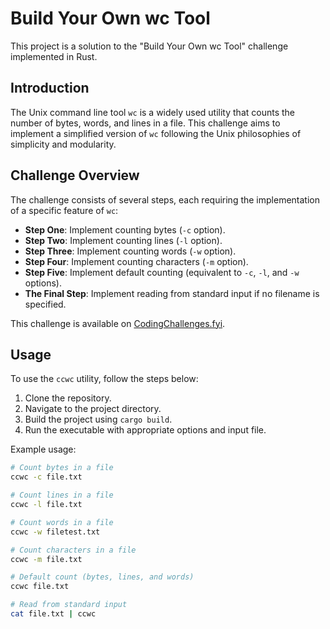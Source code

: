 # Build Your Own wc Tool

This project is a solution to the "Build Your Own wc Tool" challenge
implemented in Rust.

## Introduction

The Unix command line tool `wc` is a widely used utility that counts the number
of bytes, words, and lines in a file. This challenge aims to implement a
simplified version of `wc` following the Unix philosophies of simplicity and
modularity.

## Challenge Overview

The challenge consists of several steps, each requiring the implementation of a
specific feature of `wc`:

- **Step One**: Implement counting bytes (`-c` option).
- **Step Two**: Implement counting lines (`-l` option).
- **Step Three**: Implement counting words (`-w` option).
- **Step Four**: Implement counting characters (`-m` option).
- **Step Five**: Implement default counting (equivalent to `-c`, `-l`, and `-w`
options).
- **The Final Step**: Implement reading from standard input if no filename is
specified.

This challenge is available on
[CodingChallenges.fyi](https://codingchallenges.fyi/challenges/challenge-wc/).

## Usage

To use the `ccwc` utility, follow the steps below:

1. Clone the repository.
2. Navigate to the project directory.
3. Build the project using `cargo build`.
4. Run the executable with appropriate options and input file.

Example usage:

```bash 
# Count bytes in a file 
ccwc -c file.txt

# Count lines in a file 
ccwc -l file.txt

# Count words in a file 
ccwc -w filetest.txt

# Count characters in a file 
ccwc -m file.txt

# Default count (bytes, lines, and words) 
ccwc file.txt

# Read from standard input 
cat file.txt | ccwc 

